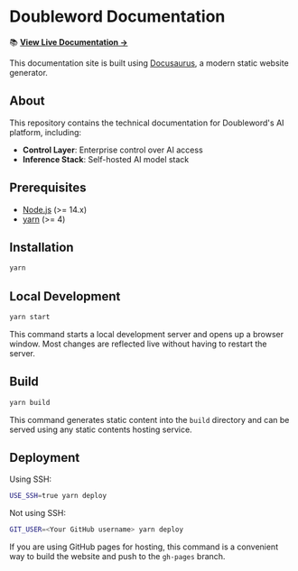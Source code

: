 # Doubleword Documentation

📚 **[View Live Documentation →](https://doublewordai.github.io/docs/)**

This documentation site is built using [Docusaurus](https://docusaurus.io/), a modern static website generator.

## About

This repository contains the technical documentation for Doubleword's AI platform, including:

- **Control Layer**: Enterprise control over AI access
- **Inference Stack**: Self-hosted AI model stack

## Prerequisites

- [Node.js](https://nodejs.org/) (>= 14.x)
- [yarn](https://yarnpkg.com/) (>= 4)

## Installation

```bash
yarn
```

## Local Development

```bash
yarn start
```

This command starts a local development server and opens up a browser window. Most changes are reflected live without having to restart the server.

## Build

```bash
yarn build
```

This command generates static content into the `build` directory and can be served using any static contents hosting service.

## Deployment

Using SSH:

```bash
USE_SSH=true yarn deploy
```

Not using SSH:

```bash
GIT_USER=<Your GitHub username> yarn deploy
```

If you are using GitHub pages for hosting, this command is a convenient way to build the website and push to the `gh-pages` branch.
